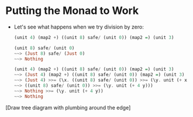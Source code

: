 # Putting the Monad to Work

* Let's see what happens when we try division by zero:

    ```haskell
    (unit 4) (map2 +) ((unit 8) safe/ (unit 0)) (map2 =) (unit 3)

    (unit 8) safe/ (unit 0)
    ~~> (Just 8) safe/ (Just 0)
    ~~> Nothing

    (unit 4) (map2 +) ((unit 8) safe/ (unit 0)) (map2 =) (unit 3)
    ~~> (Just 4) (map2 +) ((unit 8) safe/ (unit 0)) (map2 =) (unit 3)
    ~~> (Just 4) >>= (\x. ((unit 8) safe/ (unit 0)) >>= (\y. unit (+ x y)))
    ~~> ((unit 8) safe/ (unit 0)) >>= (\y. unit (+ 4 y)))
    ~~> Nothing >>= (\y. unit (+ 4 y))
    ~~> Nothing                         
    ```

[Draw tree diagram with plumbing around the edge]
